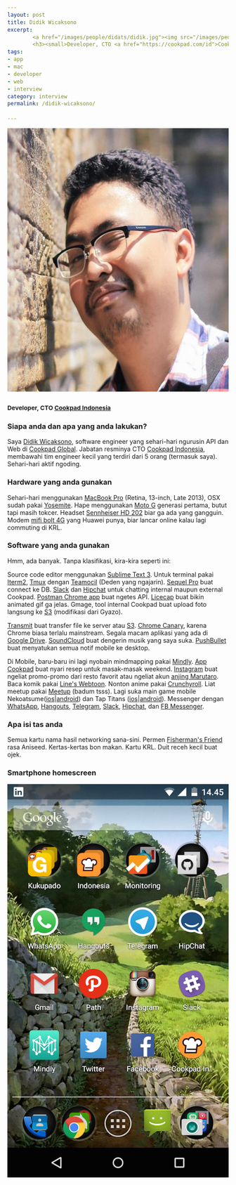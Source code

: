 ```yaml
---
layout: post
title: Didik Wicaksono
excerpt:
        <a href="/images/people/didats/didik.jpg"><img src="/images/people/didik/didik.jpg" alt="didik wicaksono" width="600" height="600" class="alignnone size-full wp-image-93" /></a>
        <h3><small>Developer, CTO <a href="https://cookpad.com/id">Cookpad Indonesia</a></small></h3>
tags:
- app
- mac
- developer
- web
- interview
category: interview
permalink: /didik-wicaksono/

---
```


<a href="/images/people/didik/didik.jpg"><img src="/images/people/didik/didik.jpg" alt="didik wicaksono" width="600" height="600" class="alignnone size-full wp-image-93" /></a>

<h3><small>Developer, CTO <a href="https://cookpad.com/id">Cookpad Indonesia</a></small></h3>

<!--more-->

<h3>Siapa anda dan apa yang anda lakukan?</h3>

Saya <a href="https://twitter.com/did1k">Didik Wicaksono</a>, software engineer yang sehari-hari ngurusin API dan Web di <a href="https://cookpad.com/">Cookpad Global</a>. Jabatan resminya CTO <a href="https://cookpad.com/id">Cookpad Indonesia</a>, membawahi tim engineer kecil yang terdiri dari 5 orang (termasuk saya). Sehari-hari aktif ngoding.


<h3>Hardware yang anda gunakan</h3>

Sehari-hari menggunakan <a href="https://support.apple.com/kb/SP691?locale=en_US">MacBook Pro</a> (Retina, 13-inch, Late 2013), OSX sudah pakai <a href="https://en.wikipedia.org/wiki/OS_X_Yosemite">Yosemite</a>. Hape menggunakan <a href="https://en.wikipedia.org/wiki/Moto_G_(1st_generation)">Moto G</a> generasi pertama, butut tapi masih tokcer. Headset <a href="http://en-id.sennheiser.com/over-ear-headphones-hd-202">Sennheiser HD 202</a> biar ga ada yang gangguin. Modem <a href="http://www.boltsuper4g.com/">mifi bolt 4G</a> yang Huawei punya, biar lancar online kalau lagi commuting di KRL.

<h3>Software yang anda gunakan</h3>


Hmm, ada banyak. Tanpa klasifikasi, kira-kira seperti ini:

Source code editor menggunakan <a href="https://www.sublimetext.com/3">Sublime Text 3</a>. Untuk terminal pakai <a href="https://www.iterm2.com/">Iterm2</a>, <a href="https://tmux.github.io/">Tmux</a> dengan <a href="https://github.com/remiprev/teamocil">Teamocil</a> (Deden yang ngajarin). <a href="http://www.sequelpro.com/">Sequel Pro</a> buat connect ke DB. <a href="https://slack.com">Slack</a> dan <a href="https://www.hipchat.com/">Hipchat</a> untuk chatting internal maupun external Cookpad. <a href="https://www.getpostman.com/">Postman Chrome app</a> buat ngetes API. <a href="http://www.cockos.com/licecap/">Licecap</a> buat bikin animated gif ga jelas. Gmage, tool internal Cookpad buat upload foto langsung ke <a href="https://aws.amazon.com/s3/">S3</a> (modifikasi dari Gyazo).

<a href="https://panic.com/transmit/">Transmit</a> buat transfer file ke server atau <a href="https://aws.amazon.com/s3/">S3</a>. <a href="https://www.google.com/chrome/browser/canary.html">Chrome Canary</a>, karena Chrome biasa terlalu mainstream. Segala macam aplikasi yang ada di <a href="https://www.google.com/drive/">Google Drive</a>. <a href="https://soundcloud.com">SoundCloud</a> buat dengerin musik yang saya suka. <a href="https://www.pushbullet.com/">PushBullet</a> buat menyatukan semua notif mobile ke desktop.

Di Mobile, baru-baru ini lagi nyobain mindmapping pakai <a href="http://www.mindlyapp.com/">Mindly</a>. <a href="https://cookpad.com/id/unduh">App Cookpad</a> buat nyari resep untuk masak-masak weekend. <a href="https://instagram.com/">Instagram</a> buat ngeliat promo-promo dari resto favorit atau ngeliat akun <a href="https://instagram.com/marutaro/">anjing Marutaro</a>. Baca komik pakai <a href="http://www.webtoons.com/en/">Line's Webtoon</a>. Nonton anime pakai <a href="http://www.crunchyroll.com/">Crunchyroll</a>. Liat meetup pakai <a href="http://www.meetup.com/">Meetup</a> (badum tsss). Lagi suka main game mobile Nekoatsume(<a href="https://itunes.apple.com/us/app/nekoatsume/id923917775">ios</a>|<a href="https://play.google.com/store/apps/details?id=jp.co.hit_point.nekoatsume&hl=en">android</a>) dan Tap Titans (<a href="https://itunes.apple.com/id/app/tap-titans/id940596201?mt=8">ios</a>|<a href="https://play.google.com/store/apps/details?id=com.gamehivecorp.taptitans&hl=en">android</a>). Messenger dengan <a href="https://web.whatsapp.com/">WhatsApp</a>, <a href="https://www.google.com/+/learnmore/hangouts/">Hangouts</a>, <a href="https://telegram.org/">Telegram</a>, <a href="https://slack.com/">Slack</a>, <a href="https://www.hipchat.com">Hipchat</a>, dan <a href="https://www.messenger.com/">FB Messenger</a>.


<h3>Apa isi tas anda</h3>

Semua kartu nama hasil networking sana-sini. Permen <a href="http://www.fishermansfriend.com/en-gb/">Fisherman's Friend</a> rasa Aniseed. Kertas-kertas bon makan. Kartu KRL. Duit receh kecil buat ojek.

<h3>Smartphone homescreen</h3>

<a href="/images/people/didik/Screenshot_2015-06-17-14-45-07.png"><img src="/images/people/didik/Screenshot_2015-06-17-14-45-07.png" alt="Didik Home screen" /></a>
